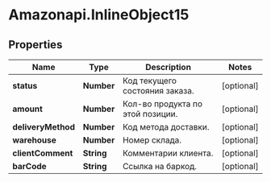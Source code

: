 # Amazonapi.InlineObject15

## Properties

Name | Type | Description | Notes
------------ | ------------- | ------------- | -------------
**status** | **Number** | Код текущего состояния заказа. | [optional] 
**amount** | **Number** | Кол-во продукта по этой позиции. | [optional] 
**deliveryMethod** | **Number** | Код метода доставки. | [optional] 
**warehouse** | **Number** | Номер склада. | [optional] 
**clientComment** | **String** | Комментарии клиента. | [optional] 
**barCode** | **String** | Ссылка на баркод. | [optional] 


